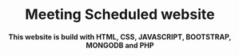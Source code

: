 <h1 align="center">Meeting Scheduled website</h1>

<h4 align="center">This website is build with HTML, CSS, JAVASCRIPT, BOOTSTRAP, MONGODB and PHP</h4>
